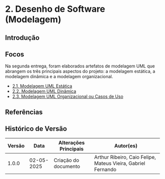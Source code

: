# 2. Desenho de Software (Modelagem)

## Introdução

## Focos

Na segunda entrega, foram elaborados artefatos de modelagem UML que abrangem os três principais aspectos do projeto: a modelagem estática, a modelagem dinâmica e a modelagem organizacional.

- [2.1. Modelagem UML Estática](/Modelagem/estatica/index.md)
- [2.2. Modelagem UML Dinâmica](/Modelagem/dinamica/index.md)
- [2.3. Modelagem UML Organizacional ou Casos de Uso](Modelagem/organizacional/index.md)

## Referências

## Histórico de Versão

| Versão | Data       | Alterações Principais                             | Autor(es)        |
|--------|------------|---------------------------------------------------|--------------|
| 1.0.0  | 02-05-2025 | Criação do documento       | Arthur Ribeiro, Caio Felipe, Mateus Vieira, Gabriel Fernando |